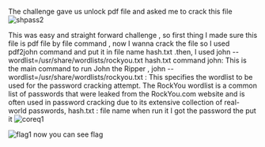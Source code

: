 The challenge  gave us unlock pdf file  and asked me to crack this file
![shpass2](https://github.com/MohmmadOd/BAUctf/assets/170467994/9a23ea11-65e6-4d2c-b39f-0c924d7dba47)

This was easy and straight forward challenge , so first thing I made sure this file is pdf file by file command , now I wanna crack the file so I used pdf2john command and put it in file name hash.txt .then, I used john --wordlist=/usr/share/wordlists/rockyou.txt  hash.txt 
 command john: This is the main command to run John the Ripper ,
john --wordlist=/usr/share/wordlists/rockyou.txt : This specifies the wordlist to be used for the password cracking attempt. The RockYou wordlist is a common list of passwords that were leaked from the RockYou.com website and is often used in password cracking due to its extensive collection of real-world passwords, 
hash.txt : file name 
when run it I got the password the put it 
![coreq1](https://github.com/MohmmadOd/BAUctf/assets/170467994/159c5e55-dede-4f4d-98ff-a05bba84ac15)

![flag1](https://github.com/MohmmadOd/BAUctf/assets/170467994/a8373358-2664-47a2-9ff5-afaec5c98773)
now you can see flag 
